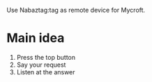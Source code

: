 Use Nabaztag:tag as remote device for Mycroft.

# Main idea

1. Press the top button
2. Say your request
3. Listen at the answer
